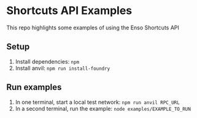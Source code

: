 # Shortcuts API Examples

This repo highlights some examples of using the Enso Shortcuts API

## Setup

1. Install dependencies: `npm`
2. Install anvil: `npm run install-foundry`

## Run examples

1. In one terminal, start a local test network: `npm run anvil RPC_URL`
2. In a second terminal, run the example: `node examples/EXAMPLE_TO_RUN`